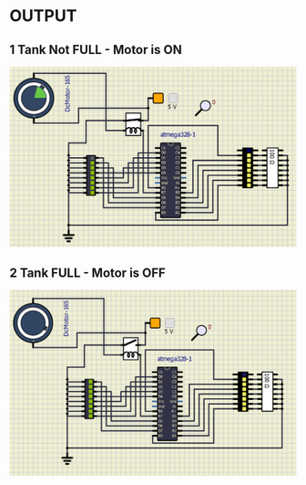 
# OUTPUT
## 1 Tank Not FULL - Motor is ON
![image](https://github.com/tejas-rv/M2_OverheadTank/blob/main/4_TestCases/Output-1.png)

## 2 Tank FULL - Motor is OFF
![image](https://github.com/tejas-rv/M2_OverheadTank/blob/main/4_TestCases/Output-2.png)
